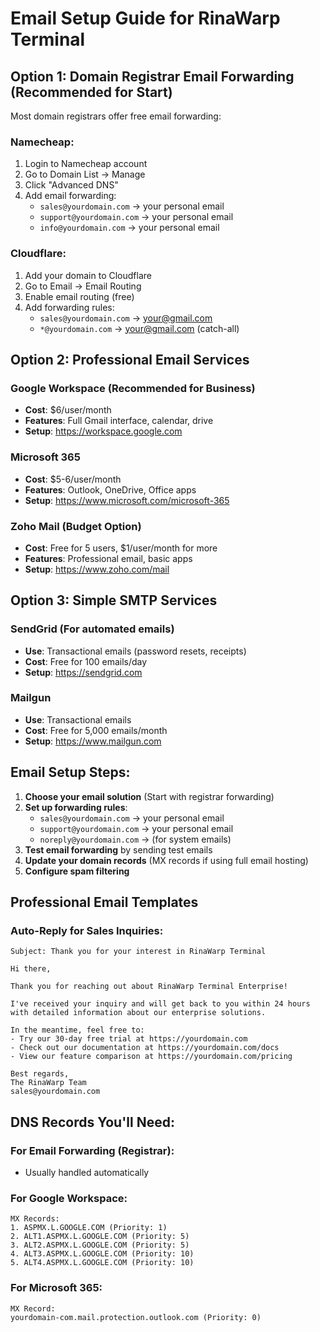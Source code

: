 # Email Setup Guide for RinaWarp Terminal

## Option 1: Domain Registrar Email Forwarding (Recommended for Start)

Most domain registrars offer free email forwarding:

### Namecheap:
1. Login to Namecheap account
2. Go to Domain List → Manage
3. Click "Advanced DNS"
4. Add email forwarding:
   - `sales@yourdomain.com` → your personal email
   - `support@yourdomain.com` → your personal email
   - `info@yourdomain.com` → your personal email

### Cloudflare:
1. Add your domain to Cloudflare
2. Go to Email → Email Routing
3. Enable email routing (free)
4. Add forwarding rules:
   - `sales@yourdomain.com` → your@gmail.com
   - `*@yourdomain.com` → your@gmail.com (catch-all)

## Option 2: Professional Email Services

### Google Workspace (Recommended for Business)
- **Cost**: $6/user/month
- **Features**: Full Gmail interface, calendar, drive
- **Setup**: https://workspace.google.com

### Microsoft 365
- **Cost**: $5-6/user/month  
- **Features**: Outlook, OneDrive, Office apps
- **Setup**: https://www.microsoft.com/microsoft-365

### Zoho Mail (Budget Option)
- **Cost**: Free for 5 users, $1/user/month for more
- **Features**: Professional email, basic apps
- **Setup**: https://www.zoho.com/mail

## Option 3: Simple SMTP Services

### SendGrid (For automated emails)
- **Use**: Transactional emails (password resets, receipts)
- **Cost**: Free for 100 emails/day
- **Setup**: https://sendgrid.com

### Mailgun
- **Use**: Transactional emails
- **Cost**: Free for 5,000 emails/month
- **Setup**: https://www.mailgun.com

## Email Setup Steps:

1. **Choose your email solution** (Start with registrar forwarding)
2. **Set up forwarding rules**:
   - `sales@yourdomain.com` → your personal email
   - `support@yourdomain.com` → your personal email
   - `noreply@yourdomain.com` → (for system emails)
3. **Test email forwarding** by sending test emails
4. **Update your domain records** (MX records if using full email hosting)
5. **Configure spam filtering**

## Professional Email Templates

### Auto-Reply for Sales Inquiries:
```
Subject: Thank you for your interest in RinaWarp Terminal

Hi there,

Thank you for reaching out about RinaWarp Terminal Enterprise!

I've received your inquiry and will get back to you within 24 hours with detailed information about our enterprise solutions.

In the meantime, feel free to:
- Try our 30-day free trial at https://yourdomain.com
- Check out our documentation at https://yourdomain.com/docs
- View our feature comparison at https://yourdomain.com/pricing

Best regards,
The RinaWarp Team
sales@yourdomain.com
```

## DNS Records You'll Need:

### For Email Forwarding (Registrar):
- Usually handled automatically

### For Google Workspace:
```
MX Records:
1. ASPMX.L.GOOGLE.COM (Priority: 1)
2. ALT1.ASPMX.L.GOOGLE.COM (Priority: 5)
3. ALT2.ASPMX.L.GOOGLE.COM (Priority: 5)
4. ALT3.ASPMX.L.GOOGLE.COM (Priority: 10)
5. ALT4.ASPMX.L.GOOGLE.COM (Priority: 10)
```

### For Microsoft 365:
```
MX Record:
yourdomain-com.mail.protection.outlook.com (Priority: 0)
```
